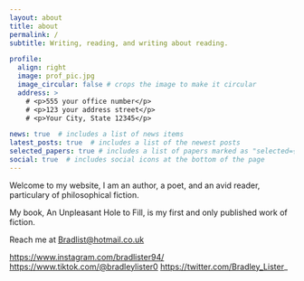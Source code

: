 ```yaml
---
layout: about
title: about
permalink: /
subtitle: Writing, reading, and writing about reading.

profile:
  align: right
  image: prof_pic.jpg
  image_circular: false # crops the image to make it circular
  address: >
    # <p>555 your office number</p>
    # <p>123 your address street</p>
    # <p>Your City, State 12345</p>

news: true  # includes a list of news items
latest_posts: true  # includes a list of the newest posts
selected_papers: true # includes a list of papers marked as "selected={true}"
social: true  # includes social icons at the bottom of the page
---
```


Welcome to my website, I am an author, a poet, and an avid reader, particulary of philosophical fiction.

My book, An Unpleasant Hole to Fill, is my first and only published work of fiction.

Reach me at Bradlist@hotmail.co.uk

https://www.instagram.com/bradlister94/
https://www.tiktok.com/@bradleylister0
https://twitter.com/Bradley_Lister_
